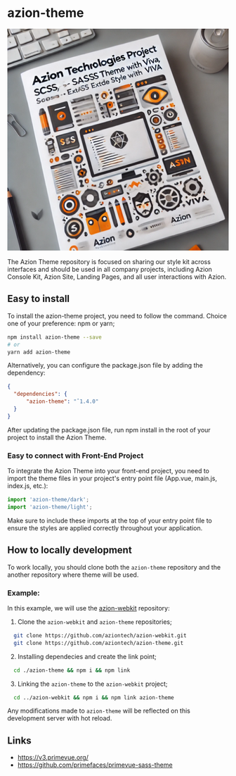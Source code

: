 # azion-theme

![Sass Cover Azion Theme](./doc/cover-image.png)

The Azion Theme repository is focused on sharing our style kit across interfaces and should be used in all company projects,
including Azion Console Kit, Azion Site, Landing Pages, and all user interactions with Azion.


## Easy to install

To install the azion-theme project, you need to follow the command.
Choice one of your preference: npm or yarn;

``` bash
npm install azion-theme --save
# or
yarn add azion-theme
```

Alternatively, you can configure the package.json file by adding the dependency:

``` json
{
  "dependencies": {
      "azion-theme": "ˆ1.4.0"
  }
}
```

After updating the package.json file, run npm install in the root of your project to install the Azion Theme.


### Easy to connect with Front-End Project

To integrate the Azion Theme into your front-end project,
you need to import the theme files in your project's entry point file (App.vue, main.js, index.js, etc.):

``` javascript
import 'azion-theme/dark';
import 'azion-theme/light';
```

Make sure to include these imports at the top of your entry point file
to ensure the styles are applied correctly throughout your application.


## How to locally development

To work locally, you should clone both the `azion-theme`
repository and the another repository where theme will be used.

### Example:
In this example, we will use the [azion-webkit](https://github.com/aziontech/azion-webkit) repository:

1. Clone the `azion-webkit` and `azion-theme` repositories;
  ```bash
    git clone https://github.com/aziontech/azion-webkit.git
    git clone https://github.com/aziontech/azion-theme.git
  ```

2. Installing dependecies and create the link point;
  ```bash
    cd ./azion-theme && npm i && npm link
  ```

3. Linking the `azion-theme` to the `azion-webkit` project;
  ```bash
    cd ../azion-webkit && npm i && npm link azion-theme
  ```

Any modifications made to `azion-theme` will be reflected on this development server with hot reload.


## Links

- https://v3.primevue.org/
- https://github.com/primefaces/primevue-sass-theme
